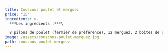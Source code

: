 ```yaml
---
title: Couscous poulet et merguez
price: "15"
ingredients: >-
  ***Les ingrédients :***\

  8 pilons de poulet (fermier de préférence), 12 merguez, 2 boîtes de concentré de tomates, 3 cuillères à soupe d'épices à couscous, 1 cuillère à café de harissa, 2 cubes de bouillon de boeuf, 3 tomates, 10 navets, 5 carottes, 2 courgettes, 400 g de pois chiches,
image: /assets/couscous-poulet-merguez.jpg
path: couscous-poulet-merguez
---
```

